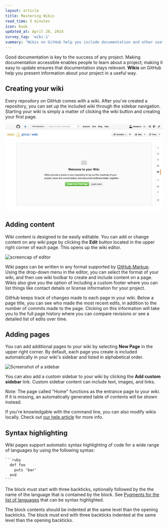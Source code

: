 ```yaml
---
layout: article
title: Mastering Wikis
read_time: 5 minutes
icon: book
updated_at: April 28, 2014
survey_tag: 'wiki-1'
summary: "Wikis on GitHub help you include documentation and other useful information about your project. This guide will help you learn how to create a wiki and add content."
---
```


Good documentation is key to the success of any project. Making documentation accessible enables people to learn about a project; making it easy to update ensures that documentation stays relevant. **Wikis** on GitHub help you present information about your project in a useful way.

## Creating your wiki

Every repository on GitHub comes with a wiki. After you've created a repository, you can set up the included wiki through the sidebar navigation. Starting your wiki is simply a matter of clicking the wiki button and creating your first page.

![Screenshot a starting wiki](wiki-start.png)

## Adding content

Wiki content is designed to be easily editable. You can add or change content on any wiki page by clicking the **Edit** button located in the upper right corner of each page. This opens up the wiki editor.

![screencap of editor]()

Wiki pages can be written in any format supported by [GitHub Markup](http://github.com/github/markup). Using the drop-down menu in the editor, you can select the format of your wiki, and then use wiki toolbar to create and include content on a page. Wikis also give you the option of including a custom footer where you can list things like contact details or license information for your project.

GitHub keeps track of changes made to each page in your wiki. Below a page title, you can see who made the most recent edits, in addition to the number of commits made to the page. Clicking on this information will take you to the full page history where you can compare revisions or see a detailed list of edits over time.

## Adding pages

You can add additional pages to your wiki by selecting **New Page** in the upper right corner. By default, each page you create is included automatically in your wiki's sidebar and listed in alphabetical order.

![Screenshot of a sidebar]()

You can also add a custom sidebar to your wiki by clicking the **Add custom sidebar** link. Custom sidebar content can include text, images, and links.

Note: The page called "Home" functions as the entrance page to your wiki. If it is missing, an automatically generated table of contents will be shown instead.

<div class="alert">
  <p>
    If you're knowledgable with the command line, you can also modify wikis locally. Check out <a href="https://help.github.com/articles/adding-and-editing-wiki-pages-locally
">our help article</a> for more info.
  </p>
</div>

## Syntax highlighting

Wiki pages support automatic syntax highlighting of code for a wide range of languages by using the following syntax:

    ```ruby
      def foo
        puts 'bar'
      end
    ```

The block must start with three backticks, optionally followed by the the name of the language that is contained by the block. See [Pygments for the list of languages](http://pygments.org/docs/lexers/) that can be syntax highlighted.

The block contents should be indented at the same level than the opening backticks. The block must end with three backticks indented at the same level than the opening backticks.
